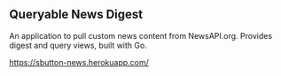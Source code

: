 ## Queryable News Digest

An application to pull custom news content from NewsAPI.org. Provides digest and query views, built with Go.

https://sbutton-news.herokuapp.com/
